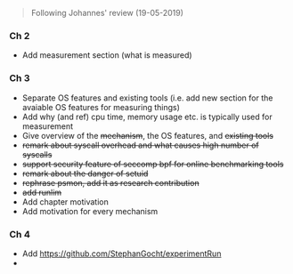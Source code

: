 > Following Johannes' review (19-05-2019)



### Ch 2

- Add measurement section (what is measured)

### Ch 3

- Separate OS features and existing tools (i.e. add new section for the avaiable OS features for measuring things)
- Add why (and ref) cpu time, memory usage etc. is typically used for measurement
- Give overview of the ~~mechanism~~, the OS features, and ~~existing tools~~
- ~~remark about syscall overhead and what causes high number of syscalls~~
- ~~support security feature of seccomp bpf for online benchmarking tools~~
- ~~remark about the danger of setuid~~
- ~~rephrase psmon, add it as research contribution~~
- ~~add runlim~~
- Add chapter motivation
- Add motivation for every mechanism



### Ch 4

- Add https://github.com/StephanGocht/experimentRun
- 

